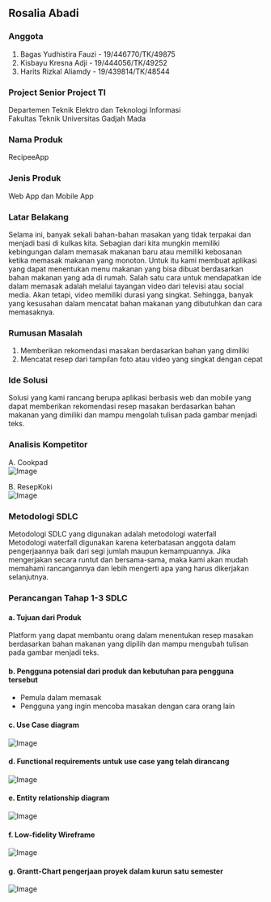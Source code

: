 ## Rosalia Abadi

### Anggota  
1. Bagas Yudhistira Fauzi - 19/446770/TK/49875
2. Kisbayu Kresna Adji - 19/444056/TK/49252
3. Harits Rizkal Aliamdy - 19/439814/TK/48544

### Project Senior Project TI
Departemen Teknik Elektro dan Teknologi Informasi  
Fakultas Teknik Universitas Gadjah Mada


### Nama Produk  
RecipeeApp

### Jenis Produk  
Web App dan Mobile App

### Latar Belakang  
Selama ini, banyak sekali bahan-bahan masakan yang tidak terpakai dan menjadi basi di kulkas kita. Sebagian dari kita mungkin memiliki kebingungan dalam memasak makanan baru atau memiliki kebosanan ketika memasak makanan yang monoton. Untuk itu kami membuat aplikasi yang dapat menentukan menu makanan yang bisa dibuat berdasarkan bahan makanan yang ada di rumah.
Salah satu cara untuk mendapatkan ide dalam memasak adalah melalui tayangan video dari televisi atau social media. Akan tetapi, video memiliki durasi yang singkat. Sehingga, banyak yang kesusahan dalam mencatat bahan makanan yang dibutuhkan dan cara memasaknya.
 

### Rumusan Masalah  
1. Memberikan rekomendasi masakan berdasarkan bahan yang dimiliki
2. Mencatat resep dari tampilan foto atau video yang singkat dengan cepat


### Ide Solusi  
Solusi yang kami rancang berupa aplikasi berbasis web dan mobile yang dapat memberikan rekomendasi resep masakan berdasarkan bahan makanan yang dimiliki dan mampu mengolah tulisan pada gambar menjadi teks.

### Analisis Kompetitor  

A. Cookpad   <br>
![Image](https://cdn.discordapp.com/attachments/994886819621634131/994886933442461706/unknown.png)

B. ResepKoki    <br>
![Image](https://cdn.discordapp.com/attachments/994886819621634131/994886996151500910/unknown.png)

### Metodologi SDLC
Metodologi SDLC yang digunakan adalah metodologi waterfall <br>
Metodologi waterfall digunakan karena keterbatasan anggota dalam pengerjaannya baik dari segi jumlah maupun kemampuannya. Jika mengerjakan secara runtut dan bersama-sama, maka kami akan mudah memahami rancangannya dan lebih mengerti apa yang harus dikerjakan selanjutnya.

### Perancangan Tahap 1-3 SDLC
#### a. Tujuan dari Produk
Platform yang dapat membantu orang dalam menentukan resep masakan berdasarkan bahan makanan yang dipilih dan mampu mengubah tulisan pada gambar menjadi teks.

#### b. Pengguna potensial dari produk dan kebutuhan para pengguna tersebut
* Pemula dalam memasak
* Pengguna yang ingin mencoba masakan dengan cara orang lain

#### c. Use Case diagram
![Image](https://cdn.discordapp.com/attachments/822496830947983380/952852775539183666/asmoro-Page-1.drawio.png)

#### d. Functional requirements untuk use case yang telah dirancang
![Image](https://cdn.discordapp.com/attachments/822496830947983380/952853098454474753/messageImage_1647248209416.jpg)

#### e. Entity relationship diagram
![Image](https://cdn.discordapp.com/attachments/822496830947983380/952852775761489920/messageImage_1647248176945.jpg)

#### f. Low-fidelity Wireframe
![Image](https://cdn.discordapp.com/attachments/822496830947983380/952853098202804244/messageImage_1647248236070.jpg)

#### g. Grantt-Chart pengerjaan proyek dalam kurun satu semester
![Image](https://cdn.discordapp.com/attachments/822496830947983380/952853995943264346/messageImage_1647248457562.jpg)

